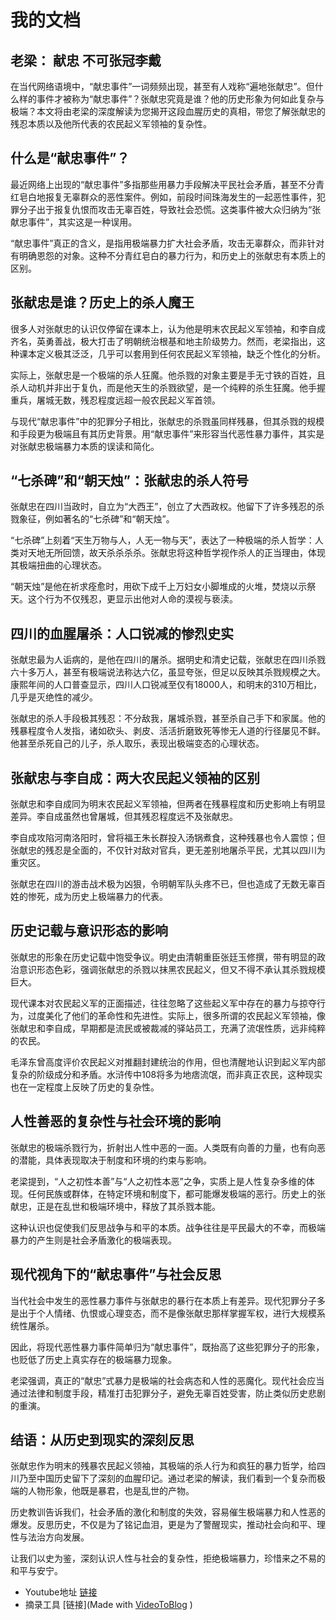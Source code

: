 # 我的文档
## 老梁： 献忠 不可张冠李戴
在当代网络语境中，“献忠事件”一词频频出现，甚至有人戏称“遍地张献忠”。但什么样的事件才被称为“献忠事件”？张献忠究竟是谁？他的历史形象为何如此复杂与极端？本文将由老梁的深度解读为您揭开这段血腥历史的真相，带您了解张献忠的残忍本质以及他所代表的农民起义军领袖的复杂性。

什么是“献忠事件”？
----------

最近网络上出现的“献忠事件”多指那些用暴力手段解决平民社会矛盾，甚至不分青红皂白地报复无辜群众的恶性案件。例如，前段时间珠海发生的一起恶性事件，犯罪分子出于报复仇恨而攻击无辜百姓，导致社会恐慌。这类事件被大众归纳为“张献忠事件”，其实这是一种误用。

“献忠事件”真正的含义，是指用极端暴力扩大社会矛盾，攻击无辜群众，而非针对有明确恩怨的对象。这种不分青红皂白的暴力行为，和历史上的张献忠有本质上的区别。

张献忠是谁？历史上的杀人魔王
--------------

很多人对张献忠的认识仅停留在课本上，认为他是明末农民起义军领袖，和李自成齐名，英勇善战，极大打击了明朝统治根基和地主阶级势力。然而，老梁指出，这种课本定义极其泛泛，几乎可以套用到任何农民起义军领袖，缺乏个性化的分析。

实际上，张献忠是一个极端的杀人狂魔。他杀戮的对象主要是手无寸铁的百姓，且杀人动机并非出于复仇，而是他天生的杀戮欲望，是一个纯粹的杀生狂魔。他手握重兵，屠城无数，残忍程度远超一般农民起义军首领。

与现代“献忠事件”中的犯罪分子相比，张献忠的杀戮虽同样残暴，但其杀戮的规模和手段更为极端且有其历史背景。用“献忠事件”来形容当代恶性暴力事件，其实是对张献忠极端暴力本质的误读和简化。

“七杀碑”和“朝天烛”：张献忠的杀人符号
--------------------

张献忠在四川当政时，自立为“大西王”，创立了大西政权。他留下了许多残忍的杀戮象征，例如著名的“七杀碑”和“朝天烛”。

“七杀碑”上刻着“天生万物与人，人无一物与天”，表达了一种极端的杀人哲学：人类对天地无所回馈，故天杀杀杀杀。张献忠将这种哲学视作杀人的正当理由，体现其极端扭曲的心理状态。

“朝天烛”是他在祈求痊愈时，用砍下成千上万妇女小脚堆成的火堆，焚烧以示祭天。这个行为不仅残忍，更显示出他对人命的漠视与亵渎。

四川的血腥屠杀：人口锐减的惨烈史实
-----------------

张献忠最为人诟病的，是他在四川的屠杀。据明史和清史记载，张献忠在四川杀戮六十多万人，甚至有极端说法称达六亿，虽显夸张，但足以反映其杀戮规模之大。康熙年间的人口普查显示，四川人口锐减至仅有18000人，和明末的310万相比，几乎是灭绝性的减少。

张献忠的杀人手段极其残忍：不分敌我，屠城杀戮，甚至杀自己手下和家属。他的残暴程度令人发指，诸如砍头、剥皮、活活折磨致死等惨无人道的行径屡见不鲜。他甚至杀死自己的儿子，杀人取乐，表现出极端变态的心理状态。

张献忠与李自成：两大农民起义领袖的区别
-------------------

张献忠和李自成同为明末农民起义军领袖，但两者在残暴程度和历史影响上有明显差异。李自成虽然也曾屠城，但其残忍程度远不及张献忠。

李自成攻陷河南洛阳时，曾将福王朱长群投入汤锅煮食，这种残暴也令人震惊；但张献忠的残忍是全面的，不仅针对敌对官兵，更无差别地屠杀平民，尤其以四川为重灾区。

张献忠在四川的游击战术极为凶狠，令明朝军队头疼不已，但也造成了无数无辜百姓的惨死，成为历史上极端暴力的代表。

历史记载与意识形态的影响
------------

张献忠的形象在历史记载中饱受争议。明史由清朝重臣张廷玉修撰，带有明显的政治意识形态色彩，强调张献忠的杀戮以抹黑农民起义，但又不得不承认其杀戮规模巨大。

现代课本对农民起义军的正面描述，往往忽略了这些起义军中存在的暴力与掠夺行为，过度美化了他们的革命性和先进性。实际上，很多所谓的农民起义军领袖，像张献忠和李自成，早期都是流民或被裁减的驿站员工，充满了流氓性质，远非纯粹的农民。

毛泽东曾高度评价农民起义对推翻封建统治的作用，但也清醒地认识到起义军内部复杂的阶级成分和矛盾。水浒传中108将多为地痞流氓，而非真正农民，这种现实也在一定程度上反映了历史的复杂性。

人性善恶的复杂性与社会环境的影响
----------------

张献忠的极端杀戮行为，折射出人性中恶的一面。人类既有向善的力量，也有向恶的潜能，具体表现取决于制度和环境的约束与影响。

老梁提到，“人之初性本善”与“人之初性本恶”之争，实质上是人性复杂多维的体现。任何民族或群体，在特定环境和制度下，都可能爆发极端的恶行。历史上的张献忠，正是在乱世和极端环境中，释放了其杀戮本能。

这种认识也促使我们反思战争与和平的本质。战争往往是平民最大的不幸，而极端暴力的产生则是社会矛盾激化的极端表现。

现代视角下的“献忠事件”与社会反思
-----------------

当代社会中发生的恶性暴力事件与张献忠的暴行在本质上有差异。现代犯罪分子多是出于个人情绪、仇恨或心理变态，而不是像张献忠那样掌握军权，进行大规模系统性屠杀。

因此，将现代恶性暴力事件简单归为“献忠事件”，既抬高了这些犯罪分子的形象，也贬低了历史上真实存在的极端暴力现象。

老梁强调，真正的“献忠”式暴力是极端的社会病态和人性的恶魔化。现代社会应当通过法律和制度手段，精准打击犯罪分子，避免无辜百姓受害，防止类似历史悲剧的重演。

结语：从历史到现实的深刻反思
--------------

张献忠作为明末的残暴农民起义领袖，其极端的杀人行为和疯狂的暴力哲学，给四川乃至中国历史留下了深刻的血腥印记。通过老梁的解读，我们看到一个复杂而极端的人物形象，他既是暴君，也是乱世的产物。

历史教训告诉我们，社会矛盾的激化和制度的失效，容易催生极端暴力和人性恶的爆发。反思历史，不仅是为了铭记血泪，更是为了警醒现实，推动社会向和平、理性与法治方向发展。

让我们以史为鉴，深刻认识人性与社会的复杂性，拒绝极端暴力，珍惜来之不易的和平与安宁。

- Youtube地址
[链接](https://www.youtube.com/watch?v=RxlfbS9y4Uk)
- 摘录工具
[链接](Made with [VideoToBlog](https://www.videoToBlog.ai) )
